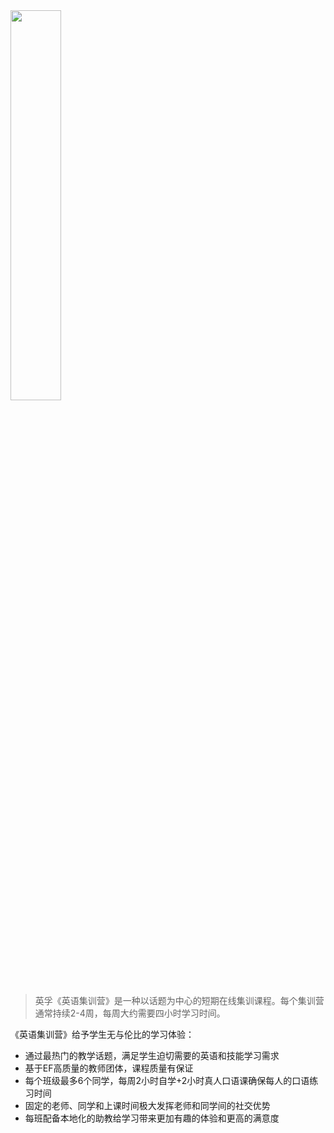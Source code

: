 
<div class="text-center">
<img src="/images/camp-4step.jpg" width="40%">
</div>

>英孚《英语集训营》是一种以话题为中心的短期在线集训课程。每个集训营通常持续2-4周，每周大约需要四小时学习时间。


《英语集训营》给予学生无与伦比的学习体验：

-   通过最热门的教学话题，满足学生迫切需要的英语和技能学习需求
-   基于EF高质量的教师团体，课程质量有保证
-   每个班级最多6个同学，每周2小时自学+2小时真人口语课确保每人的口语练习时间
-   固定的老师、同学和上课时间极大发挥老师和同学间的社交优势
-   每班配备本地化的助教给学习带来更加有趣的体验和更高的满意度
